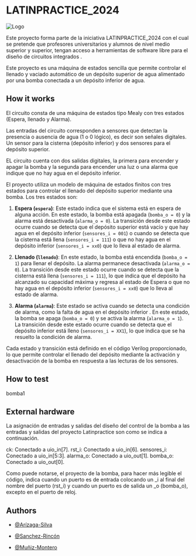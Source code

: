 <!---

This file is used to generate your project datasheet. Please fill in the information below and delete any unused
sections.

You can also include images in this folder and reference them in the markdown. Each image must be less than
512 kb in size, and the combined size of all images must be less than 1 MB.
-->


# LATINPRACTICE_2024
![Logo](https://latinpracticecom.files.wordpress.com/2023/06/logo-lp-2-1.png)

Este proyecto  forma parte de la iniciativa LATINPRACTICE_2024
con el cual se pretende que profesores universitarios y alumnos de nivel medio superior y superior, tengan acceso a herramientas de software libre para el diseño de circuitos integrados .

Este proyecto es una máquina de estados sencilla que permite controlar el llenado y vaciado automático de un depósito superior de agua alimentado por una bomba conectada a un depósito inferior de agua.


## How it works
El circuito consta de una máquina de estados tipo Mealy con tres estados (Espera, llenado y Alarma).

Las entradas del circuito corresponden a sensores que detectan la presencia o ausencia de agua (1 o 0 lógico), es decir son señales digitales. Un sensor para la cisterna (depósito inferior) y dos sensores para el depósito superior. 

EL circuito cuenta con dos salidas digitales, la primera para encender y apagar la bomba y la segunda para encender una luz o una alarma que indique que no hay agua en el depósito inferior.

El proyecto utiliza un modelo de máquina de estados finitos con tres estados para controlar el llenado del depósito superior mediante una bomba. Los tres estados son:

1. **Espera (`espera`)**: Este estado indica que el sistema está en espera de alguna acción. En este estado, la bomba está apagada (`bomba_o = 0`) y la alarma está desactivada (`alarma_o = 0`). La transición desde este estado ocurre cuando se detecta que el depósito superior está vacío y que hay agua en el depósito inferior (`sensores_i = 001`) o cuando se detecta que la cisterna está llena (`sensores_i = 111`)  o que no hay agua en el depósito inferior (`sensores_i = xx0`) que lo lleva al estado de alarma.

2. **Llenado (`llenado`)**: En este estado, la bomba está encendida (`bomba_o = 1`) para llenar el depósito. La alarma permanece desactivada (`alarma_o = 0`). La transición desde este estado ocurre cuando se detecta que la cisterna está llena (`sensores_i = 111`), lo que indica que el depósito ha alcanzado su capacidad máxima  y regresa al estado de Espera o que no hay agua en el depósito inferior (`sensores_i = xx0`) que lo lleva al estado de alarma.

3. **Alarma (`alarma`)**: Este estado se activa cuando se detecta una condición de alarma, como la falta de agua en el depósito inferior . En este estado, la bomba se apaga (`bomba_o = 0`) y se activa la alarma (`alarma_o = 1`). La transición desde este estado ocurre cuando se detecta que el depósito inferior está lleno (`sensores_i = XX1`), lo que indica que se ha resuelto la condición de alarma.

Cada estado y transición está definido en el código Verilog proporcionado, lo que permite controlar el llenado del depósito mediante la activación y desactivación de la bomba en respuesta a las lecturas de los sensores.



## How to test

bomba1


## External hardware
La asignación de entradas y salidas del diseño del control de la bomba a las entradas y salidas del proyecto Latinpractice son como se indica a continuación.

ck:       Conectado a   uio_in[7].
rst_i:    Conectado a   uio_in[6].
sensores_i: Conectado a uio_in[5:3].
alarma_o: Conectado a uio_out[1].
bomba_o:  Conectado a uio_out[0].

Como puede notarse, el proyecto de la bomba, para hacer más legible el código, indica cuando un puerto es de entrada colocando un _i al final del nombre del puerto (rst_i) y cuando un puerto es de salida un _o (bomba_o), excepto en el puerto de reloj.

## Authors

- [@Arízaga-Silva](https://www.researchgate.net/profile/Juan-Antonio-Arizaga-Silva)

- [@Sanchez-Rincón](https://www.researchgate.net/profile/Ismael_Rincon)

- [@Muñiz-Montero](https://www.researchgate.net/profile/Carlos-Muniz-Montero)
